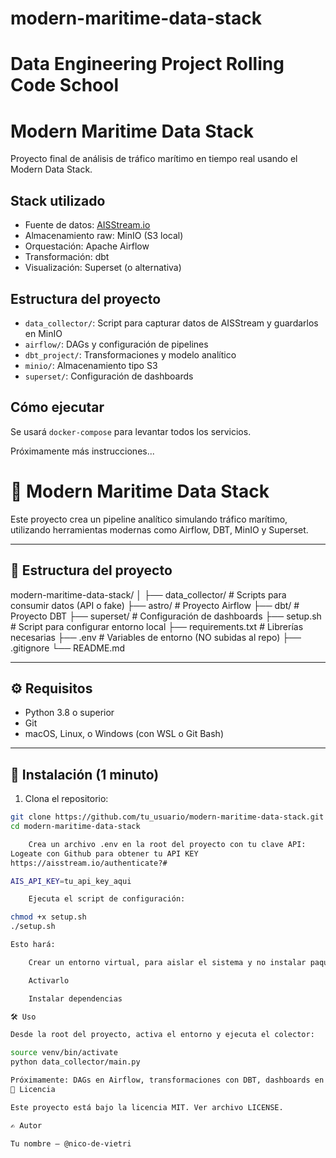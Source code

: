 # modern-maritime-data-stack
# Data Engineering Project Rolling Code School

#  Modern Maritime Data Stack

Proyecto final de análisis de tráfico marítimo en tiempo real usando el Modern Data Stack.

##  Stack utilizado

- Fuente de datos: [AISStream.io](https://aisstream.io)
- Almacenamiento raw: MinIO (S3 local)
- Orquestación: Apache Airflow
- Transformación: dbt
- Visualización: Superset (o alternativa)

##  Estructura del proyecto

- `data_collector/`: Script para capturar datos de AISStream y guardarlos en MinIO
- `airflow/`: DAGs y configuración de pipelines
- `dbt_project/`: Transformaciones y modelo analítico
- `minio/`: Almacenamiento tipo S3
- `superset/`: Configuración de dashboards

##  Cómo ejecutar

Se usará `docker-compose` para levantar todos los servicios.

Próximamente más instrucciones...


# 🌊 Modern Maritime Data Stack

Este proyecto crea un pipeline analítico simulando tráfico marítimo, utilizando herramientas modernas como Airflow, DBT, MinIO y Superset.

---

## 📁 Estructura del proyecto




modern-maritime-data-stack/
│
├── data_collector/ # Scripts para consumir datos (API o fake)
├── astro/ # Proyecto Airflow
├── dbt/ # Proyecto DBT
├── superset/ # Configuración de dashboards
├── setup.sh # Script para configurar entorno local
├── requirements.txt # Librerías necesarias
├── .env # Variables de entorno (NO subidas al repo)
├── .gitignore
└── README.md


---

## ⚙️ Requisitos

- Python 3.8 o superior
- Git
- macOS, Linux, o Windows (con WSL o Git Bash)

---

## 🚀 Instalación (1 minuto)

1. Clona el repositorio:

```bash
git clone https://github.com/tu_usuario/modern-maritime-data-stack.git
cd modern-maritime-data-stack

    Crea un archivo .env en la root del proyecto con tu clave API:
Logeate con Github para obtener tu API KEY
https://aisstream.io/authenticate?#

AIS_API_KEY=tu_api_key_aqui

    Ejecuta el script de configuración:

chmod +x setup.sh
./setup.sh

Esto hará:

    Crear un entorno virtual, para aislar el sistema y no instalar paquetes en el sistema global de Python, poder replicarlo en otra maquina (portabilidad) y buenas prácticas

    Activarlo

    Instalar dependencias

🛠️ Uso

Desde la root del proyecto, activa el entorno y ejecuta el colector:

source venv/bin/activate
python data_collector/main.py

Próximamente: DAGs en Airflow, transformaciones con DBT, dashboards en Superset.
🧾 Licencia

Este proyecto está bajo la licencia MIT. Ver archivo LICENSE.

✍️ Autor

Tu nombre — @nico-de-vietri
